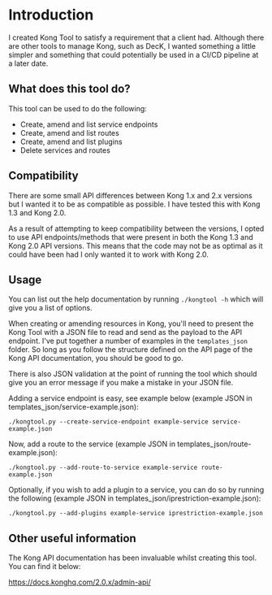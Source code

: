 # Introduction
I created Kong Tool to satisfy a requirement that a client had. Although there are other tools to manage Kong, such as DecK, I wanted something a little simpler and something that could potentially be used in a CI/CD pipeline at a later date.

## What does this tool do?
This tool can be used to do the following:
- Create, amend and list service endpoints
- Create, amend and list routes
- Create, amend and list plugins
- Delete services and routes

## Compatibility
There are some small API differences between Kong 1.x and 2.x versions but I wanted it to be as compatible as possible. I have tested this with Kong 1.3 and Kong 2.0.

As a result of attempting to keep compatibility between the versions, I opted to use API endpoints/methods that were present in both the Kong 1.3 and Kong 2.0 API versions. This means that the code may not be as optimal as it could have been had I only wanted it to work with Kong 2.0.

## Usage
You can list out the help documentation by running `./kongtool -h` which will give you a list of options.

When creating or amending resources in Kong, you'll need to present the Kong Tool with a JSON file to read and send as the payload to the API endpoint. I've put together a number of examples in the `templates_json` folder. So long as you follow the structure defined on the API page of the Kong API documentation, you should be good to go.

There is also JSON validation at the point of running the tool which should give you an error message if you make a mistake in your JSON file.

Adding a service endpoint is easy, see example below (example JSON in templates_json/service-example.json):

`./kongtool.py --create-service-endpoint example-service service-example.json`

Now, add a route to the service (example JSON in templates_json/route-example.json):

`./kongtool.py --add-route-to-service example-service route-example.json`

Optionally, if you wish to add a plugin to a service, you can do so by running the following (example JSON in templates_json/iprestriction-example.json):

`./kongtool.py --add-plugins example-service iprestriction-example.json`

## Other useful information
The Kong API documentation has been invaluable whilst creating this tool. You can find it below:

https://docs.konghq.com/2.0.x/admin-api/